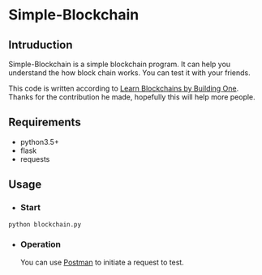 # Simple-Blockchain

## Intruduction

Simple-Blockchain is a simple blockchain program. It can help you understand the how block chain works. You can test it with your friends.

This code is written according to [Learn Blockchains by Building One](https://hackernoon.com/learn-blockchains-by-building-one-117428612f46). Thanks for the contribution he made, hopefully this will help more people.
## Requirements

* python3.5+
* flask
* requests

## Usage

* ### Start

~~~
python blockchain.py
~~~

* ### Operation
  You can use [Postman](https://www.getpostman.com/) to initiate a request to test.